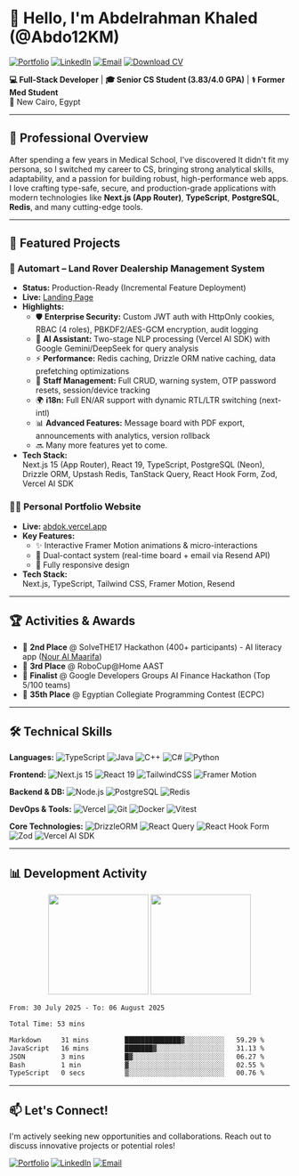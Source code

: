 # 👋 Hello, I'm Abdelrahman Khaled (@Abdo12KM)

[![Portfolio](https://img.shields.io/badge/Portfolio-%23000000.svg?style=for-the-badge&logo=vercel&logoColor=white)](https://abdok.vercel.app)
[![LinkedIn](https://img.shields.io/badge/LinkedIn-0077B5?style=for-the-badge&logo=linkedin&logoColor=white)](https://linkedin.com/in/abdo12k)
[![Email](https://img.shields.io/badge/Email-D14836?style=for-the-badge&logo=gmail&logoColor=white)](mailto:abdo12k@hotmail.com)
[![Download CV](https://img.shields.io/badge/CV-4CAF50?style=for-the-badge&logo=googleDrive&logoColor=white)](https://drive.google.com/file/d/1qgQ2StAQjO3qxvWbqQyrGxJQuC3LiUk6/view?usp=sharing)

**💻 Full-Stack Developer** | **🎓 Senior CS Student (3.83/4.0 GPA)** | **⚕️ Former Med Student**  
📍 New Cairo, Egypt

---

## 🚀 Professional Overview

After spending a few years in Medical School, I've discovered It didn't fit my persona, so I switched my career to CS, bringing strong analytical skills, adaptability, and a passion for building robust, high-performance web apps. I love crafting type-safe, secure, and production-grade applications with modern technologies like **Next.js (App Router)**, **TypeScript**, **PostgreSQL**, **Redis**, and many cutting-edge tools.

---

## 🚀 Featured Projects

### 🚗 Automart – Land Rover Dealership Management System
- **Status:** Production-Ready (Incremental Feature Deployment)
- **Live:** [Landing Page](https://automart.vercel.app)
- **Highlights:**
  - 🛡️ **Enterprise Security:** Custom JWT auth with HttpOnly cookies, RBAC (4 roles), PBKDF2/AES-GCM encryption, audit logging
  - 🤖 **AI Assistant:** Two-stage NLP processing (Vercel AI SDK) with Google Gemini/DeepSeek for query analysis
  - ⚡ **Performance:** Redis caching, Drizzle ORM native caching, data prefetching optimizations
  - 👥 **Staff Management:** Full CRUD, warning system, OTP password resets, session/device tracking
  - 🌍 **i18n:** Full EN/AR support with dynamic RTL/LTR switching (next-intl)
  - 📊 **Advanced Features:** Message board with PDF export, announcements with analytics, version rollback
  - 🔜 Many more features yet to come.
- **Tech Stack:**  
  Next.js 15 (App Router), React 19, TypeScript, PostgreSQL (Neon), Drizzle ORM, Upstash Redis, TanStack Query, React Hook Form, Zod, Vercel AI SDK

### 👨‍💻 Personal Portfolio Website
- **Live:** [abdok.vercel.app](https://abdok.vercel.app)  
- **Key Features:**
  - ✨ Interactive Framer Motion animations & micro-interactions
  - 📨 Dual-contact system (real-time board + email via Resend API)
  - 📱 Fully responsive design
- **Tech Stack:**  
  Next.js, TypeScript, Tailwind CSS, Framer Motion, Resend

---

## 🏆 Activities & Awards
- 🥈 **2nd Place** @ SolveTHE17 Hackathon (400+ participants) - AI literacy app ([Nour Al Maarifa](https://nour-alma3refa.vercel.app))
- 🥉 **3rd Place** @ RoboCup@Home AAST
- 🏅 **Finalist** @ Google Developers Groups AI Finance Hackathon (Top 5/100 teams)
- 🧠 **35th Place** @ Egyptian Collegiate Programming Contest (ECPC)

---

## 🛠️ Technical Skills

**Languages:** 
![TypeScript](https://img.shields.io/badge/TypeScript-3178C6?style=flat&logo=typescript&logoColor=white)
![Java](https://img.shields.io/badge/Java-007396?style=flat&logo=openjdk&logoColor=white)
![C++](https://img.shields.io/badge/C++-00599C?style=flat&logo=cplusplus&logoColor=white)
![C#](https://custom-icon-badges.demolab.com/badge/C%23-%23239120.svg?logo=cshrp&logoColor=white)
![Python](https://img.shields.io/badge/Python-3776AB?style=flat&logo=python&logoColor=white)

**Frontend:**
![Next.js 15](https://img.shields.io/badge/Next.js_15-000000?style=flat&logo=nextdotjs&logoColor=white)
![React 19](https://img.shields.io/badge/React_19-61DAFB?style=flat&logo=react&logoColor=black)
![TailwindCSS](https://img.shields.io/badge/TailwindCSS-06B6D4?style=flat&logo=tailwindcss&logoColor=white)
![Framer Motion](https://img.shields.io/badge/Framer%20Motion-0055FF?style=flat&logo=framer&logoColor=white)

**Backend & DB:**
![Node.js](https://img.shields.io/badge/Node.js-339933?style=flat&logo=nodedotjs&logoColor=white)
![PostgreSQL](https://img.shields.io/badge/PostgreSQL-4169E1?style=flat&logo=postgresql&logoColor=white)
![Redis](https://img.shields.io/badge/Redis-DC382D?style=flat&logo=redis&logoColor=white)

**DevOps & Tools:**
![Vercel](https://img.shields.io/badge/Vercel-000000?style=flat&logo=vercel&logoColor=white)
![Git](https://img.shields.io/badge/Git-F05032?style=flat&logo=git&logoColor=white)
![Docker](https://img.shields.io/badge/Docker-2496ED?style=flat&logo=docker&logoColor=white)
![Vitest](https://img.shields.io/badge/Vitest-6E9F18?style=flat&logo=vitest&logoColor=white)

**Core Technologies:**
![DrizzleORM](https://img.shields.io/badge/Drizzle_ORM-FF6600?style=flat)
![React Query](https://img.shields.io/badge/React_Query-FF4154?style=flat&logo=reactquery&logoColor=white)
![React Hook Form](https://img.shields.io/badge/React_Hook_Form-EC5990?style=flat&logo=reacthookform&logoColor=white)
![Zod](https://img.shields.io/badge/Zod-1A365D?style=flat&logo=zod&logoColor=white)
![Vercel AI SDK](https://img.shields.io/badge/Vercel_AI_SDK-000000?style=flat&logo=vercel&logoColor=white)

---

## 📊 Development Activity

<div align="center">
  <img height="180em" src="https://abdo-readme.vercel.app/api?username=abdo12km&show_icons=true&theme=dark&hide_border=true&count_private=true">
  <img height="180em" src="https://abdo-readme.vercel.app/api/top-langs/?username=abdo12km&layout=compact&theme=dark&hide_border=true">
</div>

<!--START_SECTION:waka-->

```txt
From: 30 July 2025 - To: 06 August 2025

Total Time: 53 mins

Markdown     31 mins         ██████████████▓░░░░░░░░░░   59.29 %
JavaScript   16 mins         ███████▓░░░░░░░░░░░░░░░░░   31.13 %
JSON         3 mins          █▓░░░░░░░░░░░░░░░░░░░░░░░   06.27 %
Bash         1 min           ▓░░░░░░░░░░░░░░░░░░░░░░░░   02.55 %
TypeScript   0 secs          ▒░░░░░░░░░░░░░░░░░░░░░░░░   00.76 %
```

<!--END_SECTION:waka-->

---

## 📫 Let's Connect!

I'm actively seeking new opportunities and collaborations. Reach out to discuss innovative projects or potential roles!

[![Portfolio](https://img.shields.io/badge/Portfolio-%23000000.svg?style=for-the-badge&logo=vercel&logoColor=white)](https://abdok.vercel.app)
[![LinkedIn](https://img.shields.io/badge/LinkedIn-0077B5?style=for-the-badge&logo=linkedin&logoColor=white)](https://linkedin.com/in/abdo12k)
[![Email](https://img.shields.io/badge/Email-D14836?style=for-the-badge&logo=gmail&logoColor=white)](mailto:abdo12k@hotmail.com)

